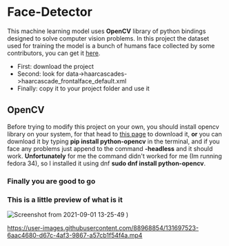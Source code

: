 # Face-Detector
This machine learning model uses **OpenCV** library of python bindings designed to solve computer vision problems.
In this project the dataset used for training the model is a bunch of humans face collected by some contributors, you can get it [here](https://github.com/opencv/opencv).

- First: download the project
- Second: look for data->haarcascades->haarcascade_frontalface_default.xml
- Finally: copy it to your project folder and use it

## OpenCV
Before trying to modify this project on your own, you should install opencv library on your system, for that head to [this page](https://opencv.org/releases/) to download it,
**or** you can download it by typing **pip install python-opencv** in the terminal, and if you face any problems just append to the command **-headless** and it should work.
**Unfortunately** for me the command didn't worked for me (Im running fedora 34), so I installed it using dnf **sudo dnf install python-opencv**.
### Finally you are good to go
### This is a little preview of what is it
![Screenshot from 2021-09-01 13-25-49](https://user-images.githubusercontent.com/88968854/131656832-b8f58954-acb4-4b9f-8690-f4b7033f582e.png)
)




https://user-images.githubusercontent.com/88968854/131697523-6aac4680-d67c-4af3-9867-a57cb1f54f4a.mp4




